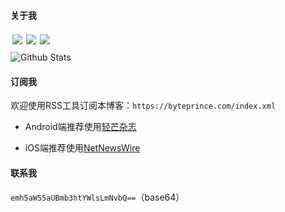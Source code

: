 

#### 关于我

<p>    
    <a href="https://github.com/BytePrince" target="_blank">
    <img style="margin:3px" src="https://4m.cn/BrHHa" align="left" />
    </a>&nbsp;
    <a href="https://www.zhihu.com/people/zzZain" target="_blank">
    <img style="margin:3px" src="https://4m.cn/WLy5P" align="left" />
    </a>&nbsp;
    <a href="https://space.bilibili.com/223324122" target="_blank">
    <img style="margin:3px"  src="https://4m.cn/SkGaC" align="left" />
    </a>
</p>


![Github Stats](https://github-readme-stats.vercel.app/api?username=BytePrince&show_icons=true)


#### 订阅我

欢迎使用RSS工具订阅本博客：`https://byteprince.com/index.xml`

- Android端推荐使用[轻芒杂志](https://www.coolapk.com/apk/com.wandoujia)

- iOS端推荐使用[NetNewsWire](https://apps.apple.com/cn/app/id1480640210)


#### 联系我

`emh5aW55aUBmb3htYWlsLmNvbQ==`（base64）

